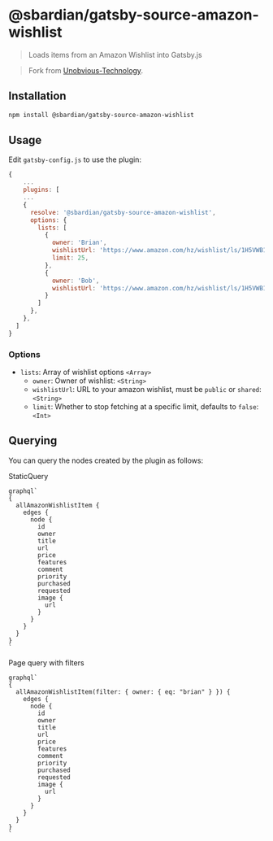 # @sbardian/gatsby-source-amazon-wishlist

> Loads items from an Amazon Wishlist into Gatsby.js

> Fork from [Unobvious-Technology](https://github.com/Unobvious-Technology/gatsby-plugin-source-amazon-wishlist).

## Installation

```bash
npm install @sbardian/gatsby-source-amazon-wishlist
```

## Usage

Edit `gatsby-config.js` to use the plugin:

```javascript
{
    ...
    plugins: [
    ...
    {
      resolve: '@sbardian/gatsby-source-amazon-wishlist',
      options: {
        lists: [
          {
            owner: 'Brian',
            wishlistUrl: 'https://www.amazon.com/hz/wishlist/ls/1H5VWB16TALUC',
            limit: 25,
          },
          {
            owner: 'Bob',
            wishlistUrl: 'https://www.amazon.com/hz/wishlist/ls/1H5VWB16TALUC',
          }
        ]
      },
    },
  ]
}
```

### Options

- `lists`: Array of wishlist options `<Array>`
  - `owner`: Owner of wishlist: `<String>`
  - `wishlistUrl`: URL to your amazon wishlist, must be `public` or `shared`: `<String>`
  - `limit`: Whether to stop fetching at a specific limit, defaults to `false`: `<Int>`

## Querying

You can query the nodes created by the plugin as follows:

StaticQuery

```
graphql`
{
  allAmazonWishlistItem {
    edges {
      node {
        id
        owner
        title
        url
        price
        features
        comment
        priority
        purchased
        requested
        image {
          url
        }
      }
    }
  }
}
`
```

Page query with filters

```
graphql`
{
  allAmazonWishlistItem(filter: { owner: { eq: "brian" } }) {
    edges {
      node {
        id
        owner
        title
        url
        price
        features
        comment
        priority
        purchased
        requested
        image {
          url
        }
      }
    }
  }
}
`
```
